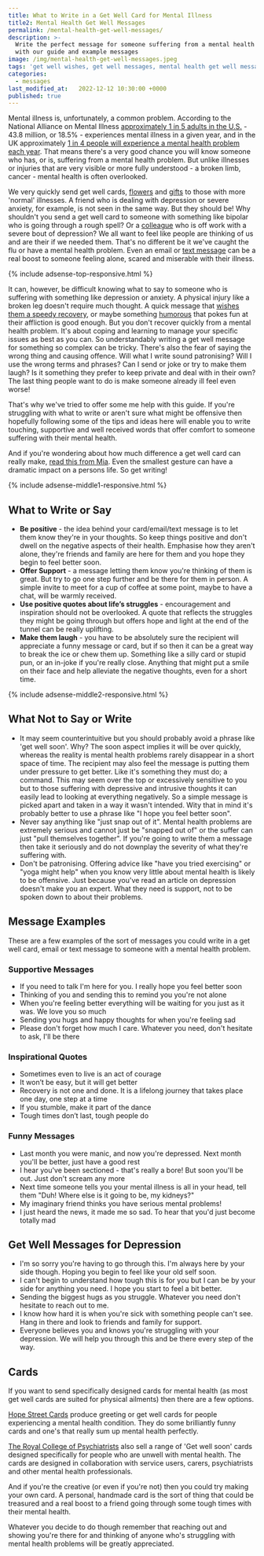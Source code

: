 ```yaml
---
title: What to Write in a Get Well Card for Mental Illness
title2: Mental Health Get Well Messages
permalink: /mental-health-get-well-messages/
description: >-
  Write the perfect message for someone suffering from a mental health problem
  with our guide and example messages
image: /img/mental-health-get-well-messages.jpeg
tags: 'get well wishes, get well messages, mental health get well messages'
categories:
  - messages
last_modified_at:   2022-12-12 10:30:00 +0000
published: true
---
```

Mental illness is, unfortunately, a common problem. According to the National Alliance on Mental Illness <a href="https://www.nami.org/Learn-More/Mental-Health-By-the-Numbers">approximately 1 in 5 adults in the U.S.</a> - 43.8 million, or 18.5% - experiences mental illness in a given year, and in the UK approximately <a href="https://www.mind.org.uk/information-support/types-of-mental-health-problems/statistics-and-facts-about-mental-health/how-common-are-mental-health-problems/">1 in 4 people will experience a mental health problem each year</a>. That means there's a very good chance you will know someone who has, or is, suffering from a mental health problem. But unlike illnesses or injuries that are very visible or more fully understood - a broken limb, cancer - mental health is often overlooked. 

We very quickly send get well cards, <a href="/get-well-flowers/">flowers</a> and <a href="/get-well-gifts/">gifts</a> to those with more 'normal' illnesses. A friend who is dealing with depression or severe anxiety, for example, is not seen in the same way. But they should be! Why shouldn't you send a get well card to someone with something like bipolar who is going through a rough spell? Or a <a href="/get-well-wishes-for-coworker/">colleague</a> who is off work with a severe bout of depression? We all want to feel like people are thinking of us and are their if we needed them. That's no different be it we've caught the flu or have a mental health problem. Even an email or <a href="/get-well-soon-text-messages/">text message</a> can be a real boost to someone feeling alone, scared and miserable with their illness.

{% include adsense-top-responsive.html %}

It can, however, be difficult knowing what to say to someone who is suffering with something like depression or anxiety. A physical injury like a broken leg doesn't require much thought. A quick message that <a href="/get-well-wishes/">wishes them a speedy recovery</a>, or maybe something <a href="/funny-get-well-wishes/">humorous</a> that pokes fun at their affliction is good enough. But you don't recover quickly from a mental health problem. It's about coping and learning to manage your specific issues as best as you can. So understandably writing a get well message for something so complex can be tricky. There's also the fear of saying the wrong thing and causing offence. Will what I write sound patronising? Will I use the wrong terms and phrases? Can I send or joke or try to make them laugh? Is it something they prefer to keep private and deal with in their own? The last thing people want to do is make someone already ill feel even worse! 

That's why we've tried to offer some me help with this guide. If you're struggling with what to write or aren't sure what might be offensive then hopefully following some of the tips and ideas here will enable you to write touching, supportive and well received words that offer comfort to someone suffering with their mental health.

And if you're wondering about how much difference a get well card can really make, <a href="https://www.time-to-change.org.uk/blog/get-well-soon-cards-for-mental-health-problems#mia">read this from Mia</a>. Even the smallest gesture can have a dramatic impact on a persons life. So get writing!

{% include adsense-middle1-responsive.html %}

<h2>What to Write or Say</h2>

<ul>
<li><strong>Be positive</strong> - the idea behind your card/email/text message is to let them know they're in your thoughts. So keep things positive and don't dwell on the negative aspects of their health. Emphasise how they aren't alone, they're friends and family are here for them and you hope they begin to feel better soon. </li>
<li><strong>Offer Support</strong> - a message letting them know you're thinking of them is great. But try to go one step further and be there for them in person. A simple invite to meet for a cup of coffee at some point, maybe to have a chat, will be warmly received. </li>
<li><strong>Use positive quotes about life’s struggles</strong> - encouragement and inspiration should not be overlooked. A quote that reflects the struggles they might be going through but offers hope and light at the end of the tunnel can be really uplifting.</li>
<li><strong>Make them laugh</strong> - you have to be absolutely sure the recipient will appreciate a funny message or card, but if so then it can be a great way to break the ice or chew them up. Something like a silly card or stupid pun, or an in-joke if you're really close. Anything that might put a smile on their face and help alleviate the negative thoughts, even for a short time. </li>
</ul>

{% include adsense-middle2-responsive.html %}

<h2>What Not to Say or Write</h2>

<ul>
<li>It may seem counterintuitive but you should probably avoid a phrase like 'get well soon'. Why? The soon aspect implies it will be over quickly, whereas the reality is mental health problems rarely disappear in a short space of time. The recipient may also feel the message is putting them under pressure to get better. Like it's something they must do; a command. 
This may seem over the top or excessively sensitive to you but to those suffering with depressive and intrusive thoughts it can easily lead to looking at everything negatively. So a simple message is picked apart and taken in a way it wasn't intended. Wity that in mind it's probably better to use a phrase like "I hope you feel better soon". </li>
<li>Never say anything like "just snap out of it". Mental health problems are extremely serious and cannot just be "snapped out of" or the suffer can just "pull themselves together". If you're going to write them a message then take it seriously and do not downplay the severity of what they're suffering with. </li>
<li>Don't be patronising. Offering advice like "have you tried exercising" or "yoga might help" when you know very little about mental health is likely to be offensive. Just because you've read an article on depression doesn't make you an expert. What they need is support, not to be spoken down to about their problems. </li>
</ul>

<h2>Message Examples</h2>

These are a few examples of the sort of messages you could write in a get well card, email or text message to someone with a mental health problem. 

<h3>Supportive Messages</h3>

<ul>
<li>If you need to talk I'm here for you. I really hope you feel better soon</li>
<li>Thinking of you and sending this to remind you you're not alone</li>
<li>When you're feeling better everything will be waiting for you just as it was. We love you so much</li>
<li>Sending you hugs and happy thoughts for when you're feeling sad</li>
<li>Please don't forget how much I care. Whatever you need, don't hesitate to ask, I'll be there</li>
</ul>

<h3>Inspirational Quotes</h3>

<ul>
<li>Sometimes even to live is an act of courage</li>
<li>It won’t be easy, but it will get better</li>
<li>Recovery is not one and done. It is a lifelong journey that takes place one day, one step at a time</li>
<li>If you stumble, make it part of the dance</li>
<li>Tough times don’t last, tough people do</li>
</ul>

<h3>Funny Messages</h3>

<ul>
<li>Last month you were manic, and now you're depressed. Next month you'll be better, just have a good rest</li>
<li>I hear you've been sectioned - that's really a bore! But soon you'll be out. Just don't scream any more</li>
<li>Next time someone tells you your mental illness is all in your head, tell them "Duh! Where else is it going to be, my kidneys?"</li>
<li>My imaginary friend thinks you have serious mental problems!</li>
<li>I just heard the news, it made me so sad. To hear that you'd just become totally mad</li>
</ul>

<h2>Get Well Messages for Depression</h2>

<ul>
<li>I'm so sorry you're having to go through this. I'm always here by your side though. Hoping you begin to feel like your old self soon.</li>
<li>I can't begin to understand how tough this is for you but I can be by your side for anything you need. I hope you start to feel a bit better.</li> 
<li>Sending the biggest hugs as you struggle. Whatever you need don't hesitate to reach out to me.</li>
<li>I know how hard it is when you're sick with something people can't see. Hang in there and look to friends and family for support.</li>
<li>Everyone believes you and knows you're struggling with your depression. We will help you through this and be there every step of the way.</li>
</ul>

<h2>Cards</h2>

If you want to send specifically designed cards for mental health (as most get well cards are suited for physical ailments) then there are a few options. 

<a href="https://hopestreetcards.com.au/">Hope Street Cards</a> produce greeting or get well cards for people experiencing a mental health condition. They do some brilliantly funny cards and one's that really sum up mental health perfectly.

<a href="https://www.rcpsych.ac.uk/usefulresources/merchandise/getwellsooncards.aspx">The Royal College of Psychiatrists</a> also sell a range of 'Get well soon' cards designed specifically for people who are unwell with mental health. The cards are designed in collaboration with service users, carers, psychiatrists and other mental health professionals.

And if you're the creative (or even if you're not) then you could try making your own card. A personal, handmade card is the sort of thing that could be treasured and a real boost to a friend going through some tough times with their mental health.

Whatever you decide to do though remember that reaching out and showing you're there for and thinking of anyone who's struggling with mental health problems will be greatly appreciated.
